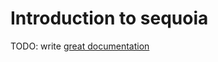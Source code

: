 # Introduction to sequoia

TODO: write [great documentation](http://jacobian.org/writing/great-documentation/what-to-write/)
